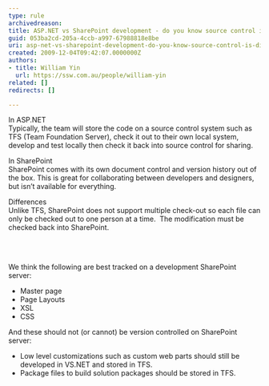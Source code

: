 ```yaml
---
type: rule
archivedreason: 
title: ASP.NET vs SharePoint development - do you know source control is different?
guid: 053ba2cd-205a-4ccb-a997-67988818e8be
uri: asp-net-vs-sharepoint-development-do-you-know-source-control-is-different
created: 2009-12-04T09:42:07.0000000Z
authors:
- title: William Yin
  url: https://ssw.com.au/people/william-yin
related: []
redirects: []

---
```




  <p>In ASP.NET<br>
Typically, the team will store the code on a source control system such as TFS (Team Foundation Server), check it out to their own local system, develop and test locally then check it back into source control for sharing.</p>
<p>In SharePoint<br>
SharePoint comes with its own document control and version history out of the box.&#160;This is great for collaborating between developers and designers, but isn’t available for everything.</p>
<p>Differences<br>
Unlike TFS, SharePoint does not support multiple check-out so each file can only be checked out to one person at a time.&#160; The modification must be checked back into SharePoint. </p>

<br><excerpt class='endintro'></excerpt><br>

  <p>We think the following are best tracked on a development SharePoint server&#58; </p>
<ul>
    <li>Master page </li>
    <li>Page Layouts </li>
    <li>XSL </li>
    <li>CSS </li>
</ul>
<p>And these should not (or cannot) be version controlled on SharePoint server&#58; </p>
<ul>
    <li>Low level customizations such as custom web parts should still be developed in VS.NET and stored in TFS. </li>
    <li>Package files to build solution packages should be stored in TFS. </li>
</ul>



